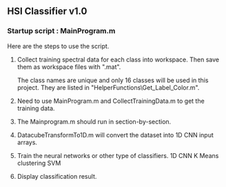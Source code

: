 ## HSI Classifier v1.0

### Startup script : MainProgram.m

Here are the steps to use the script.
1. Collect training spectral data for each class into workspace. Then save them as workspace files with ".mat".  

   The class names are unique and only 16 classes will be used in this project. They are listed in "HelperFunctions\Get_Label_Color.m".

2. Need to use MainProgram.m and CollectTrainingData.m to get the training data.

3. The Mainprogram.m should run in section-by-section. 

4. DatacubeTransformTo1D.m will convert the dataset into 1D CNN input arrays.

5. Train the neural networks or other type of classifiers.
    1D CNN
    K Means clustering
    SVM

6. Display classification result.

